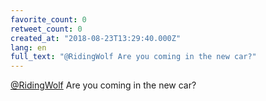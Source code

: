```yaml
---
favorite_count: 0
retweet_count: 0
created_at: "2018-08-23T13:29:40.000Z"
lang: en
full_text: "@RidingWolf Are you coming in the new car?"
---
```


[@RidingWolf](https://twitter.com/RidingWolf) Are you coming in the new car?

